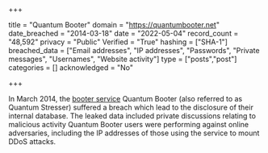 +++

title = "Quantum Booter"
domain = "https://quantumbooter.net"
date_breached = "2014-03-18"
date = "2022-05-04"
record_count = "48,592"
privacy = "Public"
Verified = "True"
hashing = ["SHA-1"]
breached_data = ["Email addresses", "IP addresses", "Passwords", "Private messages", "Usernames", "Website activity"]
type = ["posts","post"]
categories = []
acknowledged = "No"


+++


In March 2014, the <a href="http://www.webopedia.com/TERM/B/booter_services.html">booter service</a> Quantum Booter (also referred to as Quantum Stresser) suffered a breach which lead to the disclosure of their internal database. The leaked data included private discussions relating to malicious activity Quantum Booter users were performing against online adversaries, including the IP addresses of those using the service to mount DDoS attacks.

